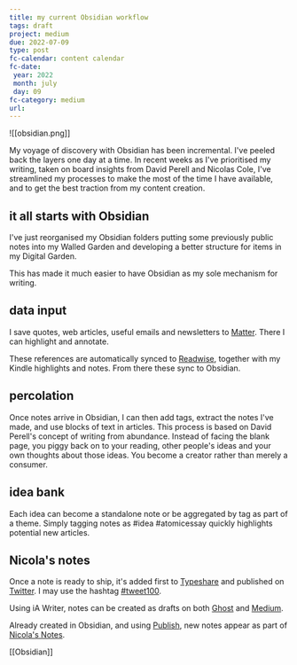 ```yaml
---
title: my current Obsidian workflow
tags: draft
project: medium
due: 2022-07-09
type: post
fc-calendar: content calendar
fc-date:
 year: 2022
 month: july
 day: 09
fc-category: medium
url:
---
```


![[obsidian.png]]

My voyage of discovery with Obsidian has been incremental. I've peeled back the layers one day at a time. In recent weeks as I've prioritised my writing, taken on board insights from David Perell and Nicolas Cole, I've streamlined my processes to make the most of the time I have available, and to get the best traction from my content creation. 

## it all starts with Obsidian

I've just reorganised my Obsidian folders putting some previously public notes into my Walled Garden and developing a better structure for items in my Digital Garden.

This has made it much easier to have Obsidian as my sole mechanism for writing.

## data input

I save quotes, web articles, useful emails and newsletters to [Matter](https://getmatter.app/). There I can highlight and annotate.

These references are automatically synced to [Readwise](https://readwise.io/), together with my Kindle highlights and notes. From there these sync to Obsidian.

## percolation

Once notes arrive in Obsidian, I can then add tags, extract the notes I've made, and use blocks of text in articles. This process is based on David Perell's concept of writing from abundance. Instead of facing the blank page, you piggy back on to your reading, other people's ideas and your own thoughts about those ideas. You become a creator rather than merely a consumer.

## idea bank

Each idea can become a standalone note or be aggregated by tag as part of a theme. Simply tagging notes as #idea #atomicessay quickly highlights potential new articles.

## Nicola's notes

Once a note is ready to ship, it's added first to [Typeshare](https://typeshare.co/) and published on [Twitter](https://twitter.com/liveagentlelife). I may use the hashtag [#tweet100](https://tweet100.com/).

Using iA Writer, notes can be created as drafts on both [Ghost](https://www.agentlelife.co.uk/) and [Medium](https://liveagentlelife.medium.com/). 

Already created in Obsidian, and using [Publish](https://obsidian.md/publish), new notes appear as part of [Nicola's Notes](https://nicolasnotes.co.uk/).

[[Obsidian]]
